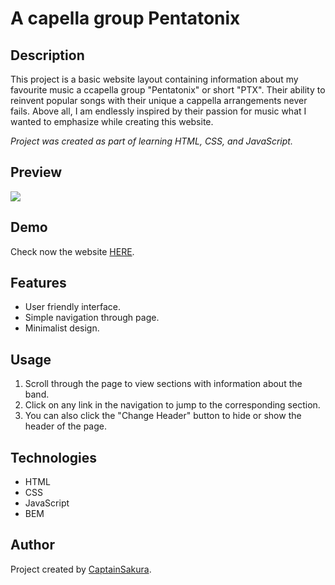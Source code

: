 # A capella group Pentatonix

## Description

This project is a basic website layout containing information about my favourite music a ccapella group "Pentatonix" or short "PTX". Their ability to reinvent popular songs with their unique a cappella arrangements never fails. Above all, I am endlessly inspired by their passion for music what I wanted to emphasize while creating this website.

_Project was created as part of learning HTML, CSS, and JavaScript._

## Preview
![](https://github.com/CaptainSakura/Homepage/assets/157750673/e1288d35-256a-4f3f-a59d-6e6e49218b23)

## Demo

Check now the website [HERE](https://captainsakura.github.io/Homepage/).

## Features

- User friendly interface.
- Simple navigation through page.
- Minimalist design.

## Usage

1. Scroll through the page to view sections with information about the band.
2. Click on any link in the navigation to jump to the corresponding section.
3. You can also click the "Change Header" button to hide or show the header of the page.

## Technologies

- HTML
- CSS
- JavaScript
- BEM

## Author

Project created by [CaptainSakura](https://github.com/CaptainSakura).
